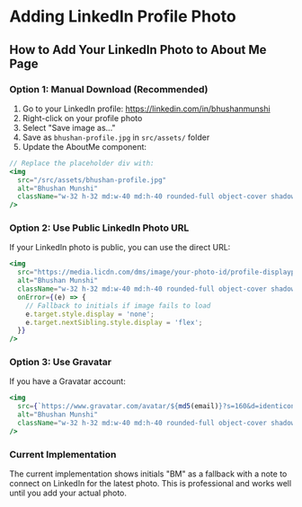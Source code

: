 # Adding LinkedIn Profile Photo

## How to Add Your LinkedIn Photo to About Me Page

### Option 1: Manual Download (Recommended)
1. Go to your LinkedIn profile: https://linkedin.com/in/bhushanmunshi
2. Right-click on your profile photo
3. Select "Save image as..."
4. Save as `bhushan-profile.jpg` in `src/assets/` folder
5. Update the AboutMe component:

```jsx
// Replace the placeholder div with:
<img
  src="/src/assets/bhushan-profile.jpg"
  alt="Bhushan Munshi"
  className="w-32 h-32 md:w-40 md:h-40 rounded-full object-cover shadow-lg"
/>
```

### Option 2: Use Public LinkedIn Photo URL
If your LinkedIn photo is public, you can use the direct URL:

```jsx
<img
  src="https://media.licdn.com/dms/image/your-photo-id/profile-displayphoto-shrink_400_400/0/your-timestamp?e=your-expiry&v=beta&t=your-token"
  alt="Bhushan Munshi"
  className="w-32 h-32 md:w-40 md:h-40 rounded-full object-cover shadow-lg"
  onError={(e) => {
    // Fallback to initials if image fails to load
    e.target.style.display = 'none';
    e.target.nextSibling.style.display = 'flex';
  }}
/>
```

### Option 3: Use Gravatar
If you have a Gravatar account:

```jsx
<img
  src={`https://www.gravatar.com/avatar/${md5(email)}?s=160&d=identicon`}
  alt="Bhushan Munshi"
  className="w-32 h-32 md:w-40 md:h-40 rounded-full object-cover shadow-lg"
/>
```

### Current Implementation
The current implementation shows initials "BM" as a fallback with a note to connect on LinkedIn for the latest photo. This is professional and works well until you add your actual photo.

